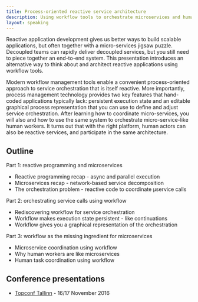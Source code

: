 ```yaml
---
title: Process-oriented reactive service architecture
description: Using workflow tools to orchestrate microservices and human workers
layout: speaking
---
```


Reactive application development gives us better ways to build scalable applications, but often together with a micro-services jigsaw puzzle. Decoupled teams can rapidly deliver decoupled services, but you still need to piece together an end-to-end system. This presentation introduces an alternative way to think about and architect reactive applications using workflow tools.

Modern workflow management tools enable a convenient process-oriented approach to service orchestration that is itself reactive. More importantly, process management technology provides two key features that hand-coded applications typically lack: persistent execution state and an editable graphical process representation that you can use to define and adjust service orchestration. After learning how to coordinate micro-services, you will also and how to use the same system to orchestrate micro-service-like human workers. It turns out that with the right platform, human actors can also be reactive services, and participate in the same architecture.

## Outline

Part 1: reactive programming and microservices

* Reactive programming recap - async and parallel execution
* Microservices recap - network-based service decomposition
* The orchestration problem - reactive code to coordinate µservice calls

Part 2: orchestrating service calls using workflow

* Rediscovering workflow for service orchestration
* Workflow makes execution state persistent - like continuations
* Workflow gives you a graphical representation of the orchestration

Part 3: workflow as the missing ingredient for microservices

* Microservice coordination using workflow
* Why human workers are like microservices
* Human task coordination using workflow

## Conference presentations

* [Topconf Tallinn](http://topconf.com/tallinn-2016/trackevent/process-oriented-reactive-service-architecture/) - 16/17 November 2016
